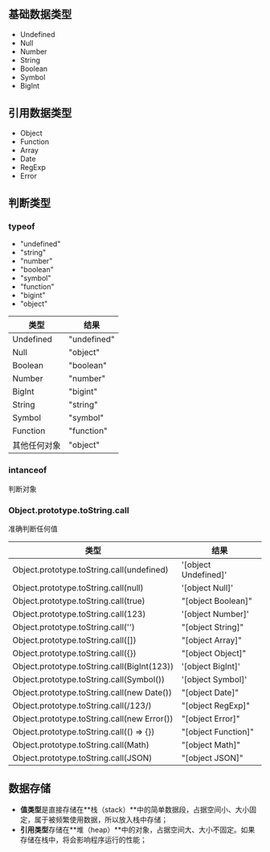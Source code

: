 ## 基础数据类型
* Undefined
* Null
* Number
* String
* Boolean
* Symbol
* BigInt

## 引用数据类型

* Object
* Function
* Array
* Date
* RegExp
* Error

## 判断类型

### typeof

* "undefined"
* "string"
* "number"
* "boolean"
* "symbol"
* "function"
* "bigint"
* "object"

| 类型 | 结果 |
| --- | --- |
| Undefined | "undefined" |
| Null | "object" |
| Boolean | "boolean" |
| Number | "number" |
| BigInt | "bigint" |
| String | "string" |
| Symbol | "symbol" |
| Function | "function" |
| 其他任何对象 | "object" |

### intanceof
判断对象
### Object.prototype.toString.call
准确判断任何值

| 类型 | 结果 |
| --- | --- |
| Object.prototype.toString.call(undefined) | '[object Undefined]' |
| Object.prototype.toString.call(null) | '[object Null]' |
| Object.prototype.toString.call(true) | "[object Boolean]" |
| Object.prototype.toString.call(123) | '[object Number]' |
| Object.prototype.toString.call('') | "[object String]" |
| Object.prototype.toString.call([]) | "[object Array]" |
| Object.prototype.toString.call({}) | "[object Object]" |
| Object.prototype.toString.call(BigInt(123)) | '[object BigInt]' |
| Object.prototype.toString.call(Symbol()) | '[object Symbol]' |
| Object.prototype.toString.call(new Date()) | "[object Date]" |
| Object.prototype.toString.call(/123/) | "[object RegExp]" |
| Object.prototype.toString.call(new Error()) | "[object Error]" |
| Object.prototype.toString.call(() => {}) | "[object Function]" |
| Object.prototype.toString.call(Math) | "[object Math]" |
| Object.prototype.toString.call(JSON) | "[object JSON]" |

## 数据存储

- **值类型**是直接存储在**栈（stack）**中的简单数据段，占据空间小、大小固定，属于被频繁使用数据，所以放入栈中存储；
- **引用类型**存储在**堆（heap）**中的对象，占据空间大、大小不固定。如果存储在栈中，将会影响程序运行的性能；
